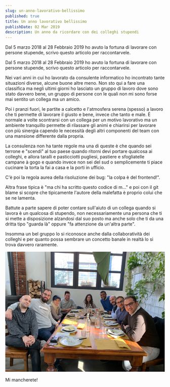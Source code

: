 ```yaml
---
slug: un-anno-lavorativo-bellissimo
published: true
title: Un anno lavorativo bellissimo
publishDate: 02 Mar 2019
description: Un anno da ricordare con dei colleghi stupendi
---
```


Dal 5 marzo 2018 al 28 Febbraio 2019 ho avuto la fortuna di lavorare con persone stupende, scrivo questo articolo per raccontarvele.

<!--more-->

Dal 5 marzo 2018 al 28 Febbraio 2019 ho avuto la fortuna di lavorare con persone stupende, scrivo questo articolo per raccontarvele.

Nei vari anni in cui ho lavorato da consulente informatico ho incontrato tante situazioni diverse, alcune buone altre meno. Non sto qui a fare una classifica ma negli ultimi giorni ho lasciato un gruppo di lavoro dove sono stato davvero bene, un gruppo di persone con le quali non mi sono forse mai sentito un collega ma un amico.

Poi i pranzi fuori, le partite a calcetto e l'atmosfera serena (spesso) a lavoro che ti permette di lavorare il giusto e bene, invece che tanto e male. È normale a volte scontrarsi con un collega per un motivo lavorativo ma un ambiente tranquillo permette di rilassare gli animi e chiarirsi per lavorare con più sinergia capendo le necessità degli altri componenti del team con una mansione differente dalla propria.

La consulenza non ha tante regole ma una di queste è che quando sei terrone e "scendi" al tuo paese quando ritorni devi portare qualcosa ai colleghi, e allora taralli e pasticciotti pugliesi, pastiere e sfogliatelle campane à gogo e quando invece non sei del sud o semplicemente ti piace cucinare la torta la fai a casa e la porti in ufficio.

C'è poi la regola aurea della risoluzione dei bug: "la colpa è del frontend!".

Altra frase tipica è "ma chi ha scritto questo codice di m..." e poi con il git blame si scopre che tipicamente l'autore della malefatta è proprio colui che se ne lamenta.

Battute a parte sapere di poter contare sull'aiuto di un collega quando si lavora è un qualcosa di stupendo, non necessariamente una persona che ti si mette a disposizione alzandosi dal suo posto ma anche solo che ti da una dritta tipo "guarda là" oppure "fa attenzione da un'altra parte".

Insomma un bel gruppo lo si riconosce anche dalla collaboratività dei colleghi e per quanto possa sembrare un concetto banale in realtà lo si trova davvero raramente.

![Colleghi](../assets/Colleghi.jpg)

Mi mancherete!
